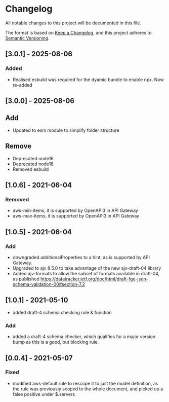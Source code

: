 # Changelog
All notable changes to this project will be documented in this file.

The format is based on [Keep a Changelog](https://keepachangelog.com/en/1.0.0/),
and this project adheres to [Semantic Versioning](https://semver.org/spec/v2.0.0.html).

## [3.0.1] - 2025-08-06

### Added

- Realised esbuild was required for the dyamic bundle to enable npx.  Now re-added

## [3.0.0] - 2025-08-06

## Add

- Updated to esm module to simplify folder structure

## Remove

- Deprecated node16
- Deprecated node18
- Removed esbuild

## [1.0.6] - 2021-06-04

### Removed

- aws-min-items, it is supported by OpenAPI3 in API Gateway
- aws-max-items, it is supported by OpenAPI3 in API Gateway

## [1.0.5] - 2021-06-04

### Add
- downgraded additionalProperties to a hint, as is supported by API Gateway.
- Upgraded to ajv 8.5.0 to take advantage of the new ajv-draft-04 library
- Added ajv-formats to allow the subset of formats available in draft-04, as published https://datatracker.ietf.org/doc/html/draft-fge-json-schema-validation-00#section-7.2

## [1.0.1] - 2021-05-10

- added draft-4 schema checking rule & function
### Add

- added a draft-4 schema checker, which qualifies for a major version bump as this is a good, but blocking rule.

## [0.0.4] - 2021-05-07

### Fixed

- modified aws-default rule to rescope it to just the model definition, as the rule was previously scoped to the whole document, and picked up a false positive under $.servers
